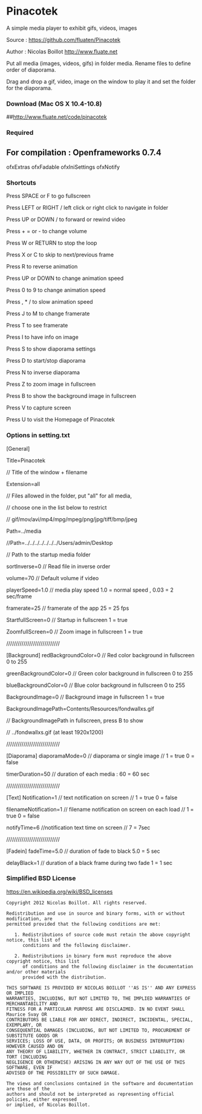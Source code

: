 # Pinacotek

A simple media player to exhibit gifs, videos, images

Source : <https://github.com/fluaten/Pinacotek>

Author : Nicolas Boillot <http://www.fluate.net>

Put all media (images, videos, gifs) in folder media.
Rename files to define order of diaporama.

Drag and drop a gif, video, image on the window 
to play it and set the folder for the diaporama.

### Download (Mac OS X 10.4-10.8)

##<http://www.fluate.net/code/pinacotek>


### Required

For compilation :
Openframeworks 0.7.4
--
ofxExtras
ofxFadable
ofxIniSettings
ofxNotify

### Shortcuts

Press SPACE or F to go fullscreen 

Press LEFT or RIGHT / left click or right click to navigate in folder

Press UP or DOWN / to forward or rewind video

Press + = or - to change volume


Press W or RETURN to stop the loop 

Press X or C to skip to next/previous frame

Press R to reverse animation 

Press UP or DOWN to change animation speed

Press 0 to 9 to change animation speed

Press , * / to slow animation speed


Press J to M to change framerate 

Press T to see framerate 

Press I to have info on image

Press S to show diaporama settings


Press D to start/stop diaporama

Press N to inverse diaporama

Press Z to zoom image in fullscreen

Press B to show the background image in fullscreen


Press V to capture screen

Press U to visit the Homepage of Pinacotek


### Options in setting.txt

[General]

Title=Pinacotek

// Title of the window + filename


Extension=all

// Files allowed in the folder, put "all" for all media, 

// choose one in the list below to restrict 

// gif/mov/avi/mp4/mpg/mpeg/png/jpg/tiff/bmp/jpeg


Path=../media

//Path=../../../../../../../Users/admin/Desktop

// Path to the startup media folder


sortInverse=0
// Read file in inverse order

volume=70
// Default volume if video

playerSpeed=1.0
// media play speed 1.0 = normal speed , 0.03 = 2 sec/frame

framerate=25
// framerate of the app 25 = 25 fps

StartfullScreen=0
// Startup in fullscreen 1 = true

ZoomfullScreen=0
// Zoom image in fullscreen 1 = true


////////////////////////////

[Background]
redBackgroundColor=0
// Red color background in fullscreen 0 to 255

greenBackgroundColor=0
// Green color background in fullscreen 0 to 255

blueBackgroundColor=0
// Blue color background in fullscreen 0 to 255

BackgroundImage=0
// Background image in fullscreen 1 = true

BackgroundImagePath=Contents/Resources/fondwallxs.gif

// BackgroundImagePath in fullscreen, press B to show 
  
// ../fondwallxs.gif (at least 1920x1200)


////////////////////////////

[Diaporama]
diaporamaMode=0
// diaporama or single image //  1 = true  0 = false

timerDuration=50
// duration of each media : 60 = 60 sec

////////////////////////////

[Text]
Notification=1
// text notification on screen //  1 = true  0 = false

filenameNotification=1
// filename notification on screen on each load //  1 = true  0 = false

notifyTime=6
//notification text time on screen // 7 = 7sec

////////////////////////////

[Fadein]
fadeTime=5.0
// duration of fade to black 5.0 = 5 sec

delayBlack=1
// duration of a black frame during two fade 1 = 1 sec

### Simplified BSD License

   https://en.wikipedia.org/wiki/BSD_licenses
	
	Copyright 2012 Nicolas Boillot. All rights reserved.

    Redistribution and use in source and binary forms, with or without modification, are
    permitted provided that the following conditions are met:

       1. Redistributions of source code must retain the above copyright notice, this list of
          conditions and the following disclaimer.

       2. Redistributions in binary form must reproduce the above copyright notice, this list
          of conditions and the following disclaimer in the documentation and/or other materials
          provided with the distribution.

    THIS SOFTWARE IS PROVIDED BY NICOLAS BOILLOT ''AS IS'' AND ANY EXPRESS OR IMPLIED
    WARRANTIES, INCLUDING, BUT NOT LIMITED TO, THE IMPLIED WARRANTIES OF MERCHANTABILITY AND
    FITNESS FOR A PARTICULAR PURPOSE ARE DISCLAIMED. IN NO EVENT SHALL Maurice Svay OR
    CONTRIBUTORS BE LIABLE FOR ANY DIRECT, INDIRECT, INCIDENTAL, SPECIAL, EXEMPLARY, OR
    CONSEQUENTIAL DAMAGES (INCLUDING, BUT NOT LIMITED TO, PROCUREMENT OF SUBSTITUTE GOODS OR
    SERVICES; LOSS OF USE, DATA, OR PROFITS; OR BUSINESS INTERRUPTION) HOWEVER CAUSED AND ON
    ANY THEORY OF LIABILITY, WHETHER IN CONTRACT, STRICT LIABILITY, OR TORT (INCLUDING
    NEGLIGENCE OR OTHERWISE) ARISING IN ANY WAY OUT OF THE USE OF THIS SOFTWARE, EVEN IF
    ADVISED OF THE POSSIBILITY OF SUCH DAMAGE.

    The views and conclusions contained in the software and documentation are those of the
    authors and should not be interpreted as representing official policies, either expressed
    or implied, of Nicolas Boillot.